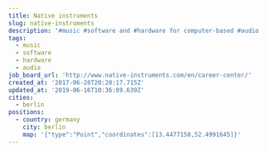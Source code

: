 ```yaml
---
title: Native instruments
slug: native-instruments
description: '#music #software and #hardware for computer-based #audio production and DJing'
tags:
  - music
  - software
  - hardware
  - audio
job_board_url: 'http://www.native-instruments.com/en/career-center/'
created_at: '2017-06-28T20:20:17.715Z'
updated_at: '2019-06-16T10:36:09.639Z'
cities:
  - berlin
positions:
  - country: germany
    city: berlin
    map: '{"type":"Point","coordinates":[13.4477158,52.4991645]}'
---
```


